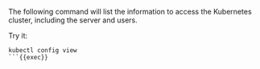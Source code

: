 The following command will list the information to access the Kubernetes cluster, including the server and users. 

Try it:
```
kubectl config view
```{{exec}}